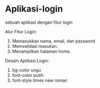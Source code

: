 # Aplikasi-login
sebuah aplikasi dengan fitur login

Alur Fitur Login:
1. Memasukkan nama, email, dan password
2. Memvalidasi masukan.
3. Menampilkan halaman home.

Desain Aplikasi Login:
1. bg-color ungu
2. font-color putih
3. font-style times new roman

